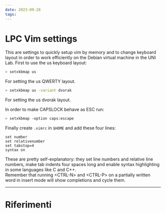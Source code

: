 ```yaml
---
date: 2023-09-28
tags:
---
```

# LPC Vim settings
This are settings to quickly setup vim by memory and to change keyboard layout in order to work efficiently on the Debian virtual machine in the UNI Lab.
First to use the us keyboard layout:
```bash
> setxkbmap us
```
For setting the us QWERTY layout.
```bash
> setxkbmap us -variant dvorak
```
For setting the us dvorak layout.

In order to make CAPSLOCK behave as ESC run:
```bash
> setxkbmap -option caps:escape 
```

Finally create `.vimrc` in `$HOME` and add these four lines:
```vim
set number
set relativenumber
set tabstop=4
syntax on
```
These are pretty self-explanatory: they set line numbers and relative line numbers, make tab indents four spaces long and enable syntax highlighting in
some languages like C and C++.\
Remember that running \<CTRL-N> and \<CTRL-P> on a partially written word in insert mode will show completions and cycle them.

---
# Riferimenti

